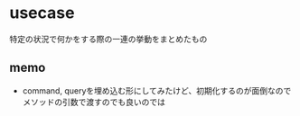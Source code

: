 # usecase

特定の状況で何かをする際の一連の挙動をまとめたもの

## memo

- command, queryを埋め込む形にしてみたけど、初期化するのが面倒なのでメソッドの引数で渡すのでも良いのでは
